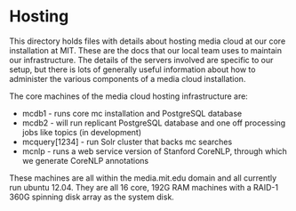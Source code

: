 Hosting
=======

This directory holds files with details about hosting media cloud at our core installation at MIT.  These are the docs
that our local team uses to maintain our infrastructure.  The details of the servers involved are specific to
our setup, but there is lots of generally useful information about how to administer the various components
of a media cloud installation.

The core machines of the media cloud hosting infrastructure are:

* mcdb1 - runs core mc installation and PostgreSQL database
* mcdb2 - will run replicant PostgreSQL database and one off processing jobs like topics (in development)
* mcquery[1234] - run Solr cluster that backs mc searches
* mcnlp - runs a web service version of Stanford CoreNLP, through which we generate CoreNLP annotations

These machines are all within the media.mit.edu domain and all currently run ubuntu 12.04.  They are all 16 core,
192G RAM machines with a RAID-1 360G spinning disk array as the system disk.
